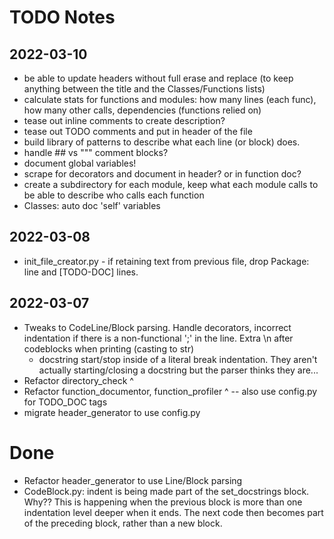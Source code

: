 # TODO Notes

## 2022-03-10

* be able to update headers without full erase and replace (to keep anything between the title and the Classes/Functions lists)
* calculate stats for functions and modules: how many lines (each func), how many other calls, dependencies (functions relied on)
* tease out inline comments to create description?
* tease out TODO comments and put in header of the file
* build library of patterns to describe what each line (or block) does.
* handle ## vs """ comment blocks?
* document global variables!
* scrape for decorators and document in header? or in function doc?
* create a subdirectory for each module, keep what each module calls to be able to describe who calls each function
* Classes: auto doc 'self' variables

## 2022-03-08
* init_file_creator.py - if retaining text from previous file, drop Package: line and [TODO-DOC] lines.

## 2022-03-07

* Tweaks to CodeLine/Block parsing. Handle decorators, incorrect indentation if there is a non-functional ';' in the line. Extra \n after codeblocks when printing (casting to str)
	- docstring start/stop inside of a literal break indentation. They aren't actually starting/closing a docstring but the parser thinks they are...
* Refactor directory_check ^
* Refactor function_documentor, function_profiler ^ -- also use config.py for TODO_DOC tags
* migrate header_generator to use config.py



# Done

* Refactor header_generator to use Line/Block parsing
* CodeBlock.py: indent is being made part of the set_docstrings block. Why??
		This is happening when the previous block is more than one indentation level deeper when it ends. The next code then becomes part of the preceding block, rather than a new block.

